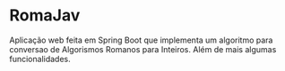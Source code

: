 # RomaJav
Aplicação web feita em Spring Boot que implementa um algoritmo para conversao de Algorismos Romanos para Inteiros. Além de mais algumas funcionalidades.
